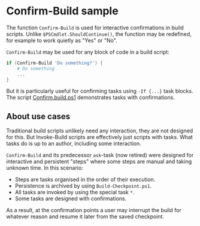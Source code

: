 # Confirm-Build sample

The function `Confirm-Build` is used for interactive confirmations in build
scripts. Unlike `$PSCmdlet.ShouldContinue()`, the function may be redefined,
for example to work quietly as "Yes" or "No".

`Confirm-Build` may be used for any block of code in a build script:

```powershell
if (Confirm-Build 'Do something?') {
    # Do something
    ...
}
```

But it is particularly useful for confirming tasks using `-If {...}` task blocks.
The script [Confirm.build.ps1](Confirm.build.ps1) demonstrates tasks with confirmations.

## About use cases

Traditional build scripts unlikely need any interaction, they are not designed
for this. But Invoke-Build scripts are effectively just scripts with tasks.
What tasks do is up to an author, including some interaction.

`Confirm-Build` and its predecessor `ask`-task (now retired) were designed for
interactive and persistent "steps" where some steps are manual and taking
unknown time. In this scenario:

- Steps are tasks organised in the order of their execution.
- Persistence is archived by using `Build-Checkpoint.ps1`.
- All tasks are invoked by using the special task `*`.
- Some tasks are designed with confirmations.

As a result, at the confirmation points a user may interrupt the build for
whatever reason and resume it later from the saved checkpoint.
